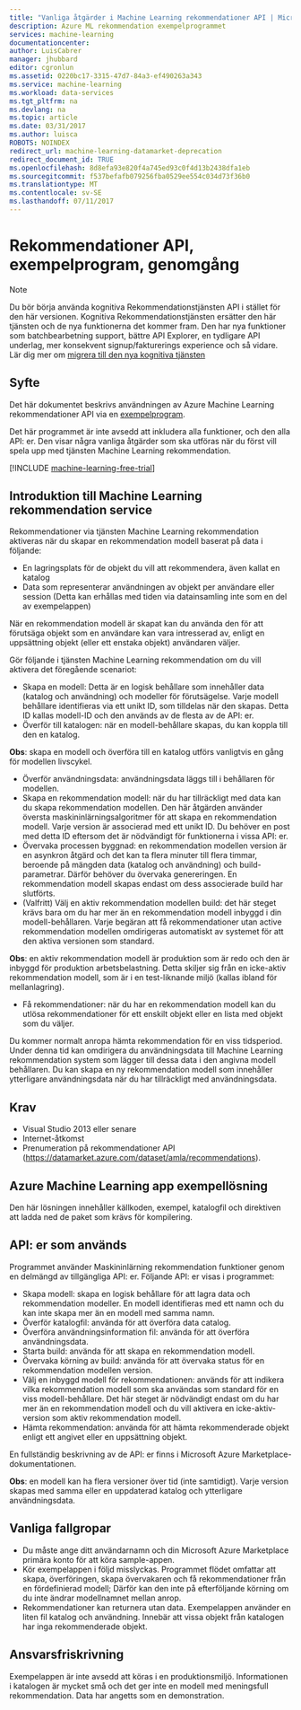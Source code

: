 ```yaml
---
title: "Vanliga åtgärder i Machine Learning rekommendationer API | Microsoft Docs"
description: Azure ML rekommendation exempelprogrammet
services: machine-learning
documentationcenter: 
author: LuisCabrer
manager: jhubbard
editor: cgronlun
ms.assetid: 0220bc17-3315-47d7-84a3-ef490263a343
ms.service: machine-learning
ms.workload: data-services
ms.tgt_pltfrm: na
ms.devlang: na
ms.topic: article
ms.date: 03/31/2017
ms.author: luisca
ROBOTS: NOINDEX
redirect_url: machine-learning-datamarket-deprecation
redirect_document_id: TRUE
ms.openlocfilehash: 8d8efa93e820f4a745ed93c0f4d13b2438dfa1eb
ms.sourcegitcommit: f537befafb079256fba0529ee554c034d73f36b0
ms.translationtype: MT
ms.contentlocale: sv-SE
ms.lasthandoff: 07/11/2017
---
```

# <a name="recommendations-api-sample-application-walkthrough"></a>Rekommendationer API, exempelprogram, genomgång
> [!NOTE]
> Du bör börja använda kognitiva Rekommendationstjänsten API i stället för den här versionen. Kognitiva Rekommendationstjänsten ersätter den här tjänsten och de nya funktionerna det kommer fram. Den har nya funktioner som batchbearbetning support, bättre API Explorer, en tydligare API underlag, mer konsekvent signup/fakturerings experience och så vidare.
> Lär dig mer om [migrera till den nya kognitiva tjänsten](http://aka.ms/recomigrate)
> 
> 

## <a name="purpose"></a>Syfte
Det här dokumentet beskrivs användningen av Azure Machine Learning rekommendationer API via en [exempelprogram](https://code.msdn.microsoft.com/Recommendations-144df403).

Det här programmet är inte avsedd att inkludera alla funktioner, och den alla API: er. Den visar några vanliga åtgärder som ska utföras när du först vill spela upp med tjänsten Machine Learning rekommendation. 

[!INCLUDE [machine-learning-free-trial](../../includes/machine-learning-free-trial.md)]

## <a name="introduction-to-machine-learning-recommendation-service"></a>Introduktion till Machine Learning rekommendation service
Rekommendationer via tjänsten Machine Learning rekommendation aktiveras när du skapar en rekommendation modell baserat på data i följande:

* En lagringsplats för de objekt du vill att rekommendera, även kallat en katalog
* Data som representerar användningen av objekt per användare eller session (Detta kan erhållas med tiden via datainsamling inte som en del av exempelappen)

När en rekommendation modell är skapat kan du använda den för att förutsäga objekt som en användare kan vara intresserad av, enligt en uppsättning objekt (eller ett enstaka objekt) användaren väljer.

Gör följande i tjänsten Machine Learning rekommendation om du vill aktivera det föregående scenariot:

* Skapa en modell: Detta är en logisk behållare som innehåller data (katalog och användning) och modeller för förutsägelse. Varje modell behållare identifieras via ett unikt ID, som tilldelas när den skapas. Detta ID kallas modell-ID och den används av de flesta av de API: er. 
* Överför till katalogen: när en modell-behållare skapas, du kan koppla till den en katalog.

**Obs**: skapa en modell och överföra till en katalog utförs vanligtvis en gång för modellen livscykel.

* Överför användningsdata: användningsdata läggs till i behållaren för modellen.
* Skapa en rekommendation modell: när du har tillräckligt med data kan du skapa rekommendation modellen. Den här åtgärden använder översta maskininlärningsalgoritmer för att skapa en rekommendation modell. Varje version är associerad med ett unikt ID. Du behöver en post med detta ID eftersom det är nödvändigt för funktionerna i vissa API: er.
* Övervaka processen byggnad: en rekommendation modellen version är en asynkron åtgärd och det kan ta flera minuter till flera timmar, beroende på mängden data (katalog och användning) och build-parametrar. Därför behöver du övervaka genereringen. En rekommendation modell skapas endast om dess associerade build har slutförts.
* (Valfritt) Välj en aktiv rekommendation modellen build: det här steget krävs bara om du har mer än en rekommendation modell inbyggd i din modell-behållaren. Varje begäran att få rekommendationer utan active rekommendation modellen omdirigeras automatiskt av systemet för att den aktiva versionen som standard. 

**Obs**: en aktiv rekommendation modell är produktion som är redo och den är inbyggd för produktion arbetsbelastning. Detta skiljer sig från en icke-aktiv rekommendation modell, som är i en test-liknande miljö (kallas ibland för mellanlagring).

* Få rekommendationer: när du har en rekommendation modell kan du utlösa rekommendationer för ett enskilt objekt eller en lista med objekt som du väljer. 

Du kommer normalt anropa hämta rekommendation för en viss tidsperiod. Under denna tid kan omdirigera du användningsdata till Machine Learning rekommendation system som lägger till dessa data i den angivna modell behållaren. Du kan skapa en ny rekommendation modell som innehåller ytterligare användningsdata när du har tillräckligt med användningsdata. 

## <a name="prerequisites"></a>Krav
* Visual Studio 2013 eller senare
* Internet-åtkomst 
* Prenumeration på rekommendationer API (https://datamarket.azure.com/dataset/amla/recommendations).

## <a name="azure-machine-learning-sample-app-solution"></a>Azure Machine Learning app exempellösning
Den här lösningen innehåller källkoden, exempel, katalogfil och direktiven att ladda ned de paket som krävs för kompilering.

## <a name="the-apis-used"></a>API: er som används
Programmet använder Maskininlärning rekommendation funktioner genom en delmängd av tillgängliga API: er. Följande API: er visas i programmet:

* Skapa modell: skapa en logisk behållare för att lagra data och rekommendation modeller. En modell identifieras med ett namn och du kan inte skapa mer än en modell med samma namn.
* Överför katalogfil: använda för att överföra data catalog.
* Överföra användningsinformation fil: använda för att överföra användningsdata.
* Starta build: använda för att skapa en rekommendation modell.
* Övervaka körning av build: använda för att övervaka status för en rekommendation modellen version.
* Välj en inbyggd modell för rekommendationen: används för att indikera vilka rekommendation modell som ska användas som standard för en viss modell-behållare. Det här steget är nödvändigt endast om du har mer än en rekommendation modell och du vill aktivera en icke-aktiv-version som aktiv rekommendation modell.
* Hämta rekommendation: använda för att hämta rekommenderade objekt enligt ett angivet eller en uppsättning objekt. 

En fullständig beskrivning av de API: er finns i Microsoft Azure Marketplace-dokumentationen. 

**Obs**: en modell kan ha flera versioner över tid (inte samtidigt). Varje version skapas med samma eller en uppdaterad katalog och ytterligare användningsdata.

## <a name="common-pitfalls"></a>Vanliga fallgropar
* Du måste ange ditt användarnamn och din Microsoft Azure Marketplace primära konto för att köra sample-appen.
* Kör exempelappen i följd misslyckas. Programmet flödet omfattar att skapa, överföringen, skapa övervakaren och få rekommendationer från en fördefinierad modell; Därför kan den inte på efterföljande körning om du inte ändrar modellnamnet mellan anrop.
* Rekommendationer kan returnera utan data. Exempelappen använder en liten fil katalog och användning. Innebär att vissa objekt från katalogen har inga rekommenderade objekt.

## <a name="disclaimer"></a>Ansvarsfriskrivning
Exempelappen är inte avsedd att köras i en produktionsmiljö. Informationen i katalogen är mycket små och det ger inte en modell med meningsfull rekommendation. Data har angetts som en demonstration. 

